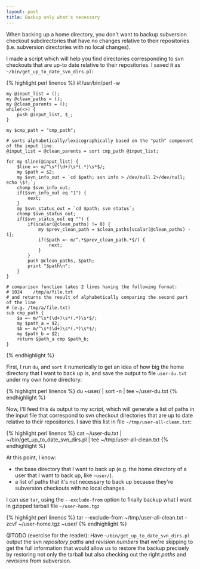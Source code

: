 ```yaml
---
layout: post
title: Backup only what's necessary
---
```


When backing up a home directory, you don't want to backup subversion checkout subdirectories that have no changes relative to their repositories (i.e. subversion directories with no local changes).

I made a script which will help you find directories corresponding to svn checkouts that are up-to date relative to their repositories. I saved it as `~/bin/get_up_to_date_svn_dirs.pl`:

{% highlight perl linenos %}
    #!/usr/bin/perl -w
    
    my @input_list = ();
    my @clean_paths = ();
    my @clean_parents = ();
    while(<>) { 
        push @input_list, $_;
    }
    
    my $cmp_path = "cmp_path";
    
    # sorts alphabetically/lexicographically based on the "path" component of the input line.
    @input_list = @clean_parents = sort cmp_path @input_list;
    
    for my $line(@input_list) {
        $line =~ m/^\s*(\d+)\s*(.*)\s*$/;
        my $path = $2;
        my $svn_info_out = `cd $path; svn info > /dev/null 2>/dev/null; echo \$?;`;
        chomp $svn_info_out;
        if($svn_info_out eq "1") {
            next;
        }
        my $svn_status_out = `cd $path; svn status`;
        chomp $svn_status_out;
        if($svn_status_out eq "") {
            if(scalar(@clean_paths) != 0) {
                my $prev_clean_path = $clean_paths[scalar(@clean_paths) - 1];
                if($path =~ m/^.*$prev_clean_path.*$/) {
                    next;
                }
            }
            push @clean_paths, $path;
            print "$path\n";
        }
    }
    
    # comparison function takes 2 lines having the following format:
    # 1024    /tmp/a/file.txt
    # and returns the result of alphabetically comparing the second part of the line
    # (e.g. /tmp/a/file.txt)
    sub cmp_path {
        $a =~ m/^\s*(\d+)\s*(.*)\s*$/;
        my $path_a = $2;
        $b =~ m/^\s*(\d+)\s*(.*)\s*$/;
        my $path_b = $2;
        return $path_a cmp $path_b;
    }
{% endhighlight %}


First, I run `du`, and `sort` it numerically to get an idea of how big the home directory that I want to back up is, and save the output to file `user-du.txt` under my own home directory:

{% highlight perl linenos %}
    du ~user/ | sort -n | tee ~/user-du.txt
{% endhighlight %}

Now, I'll feed this `du` output to my script, which will generate a list of paths in the input file that correspond to svn checkout directories that are up to date relative to their repositories. I save this list in file `~/tmp/user-all-clean.txt`:

{% highlight perl linenos %}
    cat ~/user-du.txt | ~/bin/get_up_to_date_svn_dirs.pl | tee ~/tmp/user-all-clean.txt
{% endhighlight %}

At this point, I know:

*   the base directory that I want to back up (e.g. the home directory of a user that I want to back up, like `~user/`).
*   a list of paths that it's not necessary to back up because they're subversion checkouts with no local changes.

I can use `tar`, using the `--exclude-from` option to finally backup what I want in gzipped tarball file `~/user-home.tgz`

{% highlight perl linenos %}
    tar --exclude-from ~/tmp/user-all-clean.txt -zcvf ~/user-home.tgz ~user/
{% endhighlight %}

@TODO (exercise for the reader): Have `~/bin/get_up_to_date_svn_dirs.pl` output the svn _repository paths_ and _revision numbers_ that we're skipping to get the full information that would allow us to restore the backup precisely by restoring not only the tarball but also checking out the right _paths_ and _revisions_ from subversion.
